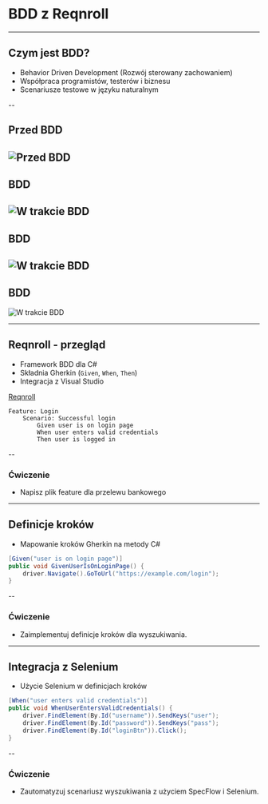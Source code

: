 # BDD z Reqnroll
---
## Czym jest BDD?
- Behavior Driven Development (Rozwój sterowany zachowaniem)
- Współpraca programistów, testerów i biznesu
- Scenariusze testowe w języku naturalnym

--
## Przed BDD
![Przed BDD](./img/bdd-1.jpg "Przed BDD")
--
## BDD
![W trakcie BDD](./img/bdd-2.jpg "BDD 2")
--
## BDD
![W trakcie BDD](./img/bdd-3.jpg "BDD 2")
--
## BDD
![W trakcie BDD](./img/bdd-4.jpg "BDD 2")

---
## Reqnroll - przegląd
- Framework BDD dla C#
- Składnia Gherkin (`Given`, `When`, `Then`)
- Integracja z Visual Studio

[Reqnroll](https://reqnroll.net/)

```gherkin
Feature: Login
    Scenario: Successful login
        Given user is on login page
        When user enters valid credentials
        Then user is logged in
```
--
### Ćwiczenie
- Napisz plik feature dla przelewu bankowego
---
## Definicje kroków
- Mapowanie kroków Gherkin na metody C#

```csharp
[Given("user is on login page")]
public void GivenUserIsOnLoginPage() {
    driver.Navigate().GoToUrl("https://example.com/login");
}
```
--
### Ćwiczenie
- Zaimplementuj definicje kroków dla wyszukiwania.
---
## Integracja z Selenium
- Użycie Selenium w definicjach kroków

```csharp
[When("user enters valid credentials")]
public void WhenUserEntersValidCredentials() {
    driver.FindElement(By.Id("username")).SendKeys("user");
    driver.FindElement(By.Id("password")).SendKeys("pass");
    driver.FindElement(By.Id("loginBtn")).Click();
}
```
--
### Ćwiczenie
- Zautomatyzuj scenariusz wyszukiwania z użyciem SpecFlow i Selenium.